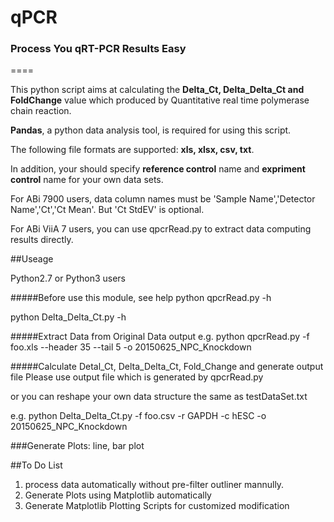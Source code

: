 # qPCR 

### Process You qRT-PCR Results Easy  
====


     
This python script aims at calculating the **Delta_Ct, Delta_Delta_Ct and FoldChange** value which
produced by Quantitative real time polymerase chain reaction.
    
**Pandas**, a python data analysis tool, is required for using this script.
    
The following file formats are supported: **xls, xlsx, csv, txt**. 
    
In addition, your should specify **reference control** name and **expriment control** name for your own data sets.
    
For ABi 7900 users, data column names must be 'Sample Name','Detector Name','Ct','Ct Mean'. But 'Ct StdEV' is optional.

For ABi ViiA 7 users, you can use qpcrRead.py to extract data computing results directly.

##Useage

Python2.7 or Python3 users

#####Before use this module, see help
python qpcrRead.py -h 

python Delta_Delta_Ct.py -h

#####Extract Data from Original Data output
e.g. python qpcrRead.py -f foo.xls --header 35 --tail 5  -o 20150625_NPC_Knockdown

#####Calculate Detal_Ct, Delta_Delta_Ct, Fold_Change and generate output file
Please use output file which is generated by qpcrRead.py

or you can reshape your own data structure the same as testDataSet.txt

e.g. python Delta_Delta_Ct.py -f foo.csv -r GAPDH -c hESC -o 20150625_NPC_Knockdown

###Generate Plots: line, bar plot

##To Do List

1. process data automatically without pre-filter outliner mannully.
2. Generate Plots using Matplotlib automatically 
3. Generate Matplotlib Plotting Scripts for customized modification

